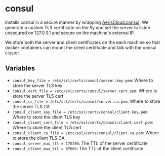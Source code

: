 # consul

Installs consul in a secure manner by wrapping [AerisCloud.consul](https://github.com/aeriscloud/ansible-consul).
We generate a custom TLS certificate on the fly and set the server to listen
unsecured on 127.0.0.1 and secure on the machine's external IP.

We store both the server and client certificates on the each machine so that
docker containers can mount the client certificate and talk with the consul
cluster.

## Variables

* `consul_key_file = /etc/ssl/certs/consul/server.key.pem`: Where to store the server TLS key
* `consul_cert_file = /etc/ssl/certs/consul/server.cert.pem`: Where to store the server TLS cert
* `consul_ca_file = /etc/ssl/certs/consul/server.ca.pem`: Where to store the server TLS CA
* `consul_client_key_file = /etc/ssl/certs/consul/client.key.pem`: Where to store the client TLS key
* `consul_client_cert_file = /etc/ssl/certs/consul/client.cert.pem`: Where to store the client TLS cert
* `consul_client_ca_file = /etc/ssl/certs/consul/client.ca.pem`: Where to store the client TLS CA
* `consul_server_max_ttl = 17520h`: The TTL of the server certificate
* `consul_client_max_ttl = 8760h`: The TTL of the client certificate
